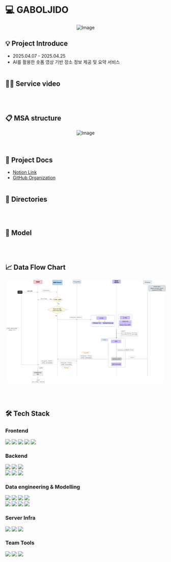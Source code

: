 # 💻 GABOLJIDO
<div align="center">
  <img width="300" src="https://github.com/user-attachments/assets/cc756b0b-85bd-4f81-9a94-4a8098c67a1e" alt="Image" />
</div>


## 💡 Project Introduce
- 2025.04.07 - 2025.04.25
- AI를 활용한 숏폼 영상 기반 
장소 정보 제공 및 요약 서비스
  <br><br>
 
## 🧞‍♂️ Service video


<br><br>

## 📋 MSA structure
<div align="center">
<img width="597" alt="Image" src="https://github.com/user-attachments/assets/d1665675-8329-4eaa-8c27-02722c8d2fcd" />
</div>
  <br><br>

## 📄 Project Docs
- [Notion Link](https://gyukim.notion.site/1ced5a85c434800ca230ff48797ad396?pvs=4)
- [GitHub Organization]()
<br><br>

## 📁 Directories

<br><br>

## 🤖 Model
<br><br>


## 📈 Data Flow Chart

![Dataflow](./assets/dataflow.webp)

<br><br>



## 🛠️ Tech Stack

### Frontend
<img src="https://img.shields.io/badge/Figma-F24E1E.svg?style=for-the-badge&logo=Figma&logoColor=white"/> <img src="https://img.shields.io/badge/NPM-%23CB3837.svg?style=for-the-badge&logo=npm&logoColor=white"/> <img src="https://img.shields.io/badge/React-61DAFB?style=for-the-badge&logo=React&logoColor=black"/> <img src="https://img.shields.io/badge/CSS3-1572B6?style=for-the-badge&logo=css3&logoColor=white"/> <img src="https://img.shields.io/badge/HTML5-E34F26.svg?style=for-the-badge&logo=html5&logoColor=white"/>  

### Backend
<img src="https://img.shields.io/badge/Django-092E20.svg?style=for-the-badge&logo=django&logoColor=white"/> <img src="https://img.shields.io/badge/Django_ORM-092E20.svg?style=for-the-badge&logo=django&logoColor=white"/> <img src="https://img.shields.io/badge/uWSGI-6E3C93.svg?style=for-the-badge&logoColor=white"/>
<br>
<img src="https://img.shields.io/badge/Postman-FF6C37?style=for-the-badge&logo=postman&logoColor=white"/> <img src="https://img.shields.io/badge/postgresql-4169E1?style=for-the-badge&logo=postgresql&logoColor=white"> <img src="https://img.shields.io/badge/DBeaver-372923.svg?style=for-the-badge&logoColor=white"/>


### Data engineering & Modelling

<img src="https://img.shields.io/badge/fastapi-009688?style=for-the-badge&logo=fastapi&logoColor=white"> <img src="https://img.shields.io/badge/pandas-150458?style=for-the-badge&logo=pandas&logoColor=white"> <img src="https://img.shields.io/badge/OpenCV-5C3EE8.svg?style=for-the-badge&logo=opencv&logoColor=white"/> <img src="https://img.shields.io/badge/Groq-000000.svg?style=for-the-badge&logoColor=white"/>
<br>
<img src="https://img.shields.io/badge/python-3776AB?style=for-the-badge&logo=python&logoColor=white"> <img src="https://img.shields.io/badge/pytorch-EE4C2C?style=for-the-badge&logo=pytorch&logoColor=white"> <img src="https://img.shields.io/badge/numpy-013243?style=for-the-badge&logo=numpy&logoColor=white"> <img src="https://img.shields.io/badge/pgvector-4169E1?style=for-the-badge&logo=postgresql&logoColor=white">
<br>

### Server Infra
<img src="https://img.shields.io/badge/Cloud_SQL-4285F4.svg?style=for-the-badge&logo=googlecloud&logoColor=white"/> <img src="https://img.shields.io/badge/GCP_VM-4285F4.svg?style=for-the-badge&logo=googlecloud&logoColor=white"/> <img src="https://img.shields.io/badge/GCS-4285F4.svg?style=for-the-badge&logo=googlecloud&logoColor=white"/>


### Team Tools
<img src="https://img.shields.io/badge/git-%23F05033.svg?style=for-the-badge&logo=git&logoColor=white"/>  <img src="https://img.shields.io/badge/github-%23121011.svg?style=for-the-badge&logo=github&logoColor=white"/>  <img src="https://img.shields.io/badge/Notion-%23000000.svg?style=for-the-badge&logo=notion&logoColor=white"/>

